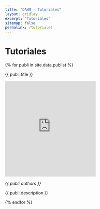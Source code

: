 ```yaml
---
title: "DAWM - Tutoriales"
layout: gridlay
excerpt: "Tutoriales"
sitemap: false
permalink: /tutoriales
---
```



# Tutoriales

{% for publi in site.data.publist %}
<div class="row">
 <div class="col-sm-6 clearfix">
  <div class="well">
   <p><pubtit>{{ publi.title }}</pubtit></p>
   <p><iframe width="auto" height="315" src="https://www.youtube.com/embed/hVulRRdXWYI" frameborder="0" allow="accelerometer; autoplay; encrypted-media; gyroscope; picture-in-picture" allowfullscreen></iframe></p>
   <p><em>{{ publi.authors }}</em></p>
   <p> {{ publi.description }}</p>
 </div>
</div>
{% endfor %}

<p> &nbsp; </p>
